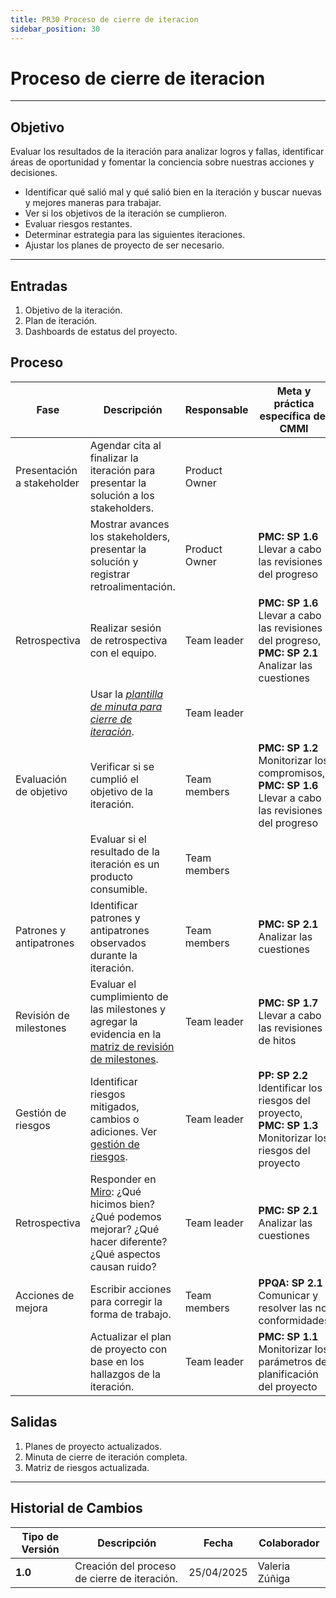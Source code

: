 ```yaml
---
title: PR30 Proceso de cierre de iteracion
sidebar_position: 30
---
```


# Proceso de cierre de iteracion

---

## Objetivo

Evaluar los resultados de la iteración para analizar logros y fallas, identificar áreas de oportunidad y fomentar la conciencia sobre nuestras acciones y decisiones.

- Identificar qué salió mal y qué salió bien en la iteración y buscar nuevas y mejores maneras para trabajar.
- Ver si los objetivos de la iteración se cumplieron.
- Evaluar riesgos restantes.
- Determinar estrategia para las siguientes iteraciones.
- Ajustar los planes de proyecto de ser necesario.

---

## Entradas

1. Objetivo de la iteración.
2. Plan de iteración.
3. Dashboards de estatus del proyecto.

## Proceso

| Fase                       | Descripción                                                                                                                                                                                                      | Responsable   | Meta y práctica específica del CMMI                                                                       |
| -------------------------- | ---------------------------------------------------------------------------------------------------------------------------------------------------------------------------------------------------------------- | ------------- | --------------------------------------------------------------------------------------------------------- |
| Presentación a stakeholder | Agendar cita al finalizar la iteración para presentar la solución a los stakeholders.                                                                                                                            | Product Owner |                                                                                                           |
|                            | Mostrar avances los stakeholders, presentar la solución y registrar retroalimentación.                                                                                                                           | Product Owner | **PMC: SP 1.6** Llevar a cabo las revisiones del progreso                                                 |
| Retrospectiva              | Realizar sesión de retrospectiva con el equipo.                                                                                                                                                                  | Team leader   | **PMC: SP 1.6** Llevar a cabo las revisiones del progreso, <br/>**PMC: SP 2.1** Analizar las cuestiones   |
|                            | Usar la _[plantilla de minuta para cierre de iteración](https://docs.google.com/document/d/1p4Vs9uLDJbLrukanRDvZcnA1uJzysstMTKZe_ogMffc/edit?usp=sharing)_.                                                      | Team leader   |                                                                                                           |
| Evaluación de objetivo     | Verificar si se cumplió el objetivo de la iteración.                                                                                                                                                             | Team members  | **PMC: SP 1.2** Monitorizar los compromisos, **PMC: SP 1.6** Llevar a cabo las revisiones del progreso    |
|                            | Evaluar si el resultado de la iteración es un producto consumible.                                                                                                                                               | Team members  |                                                                                                           |
| Patrones y antipatrones    | Identificar patrones y antipatrones observados durante la iteración.                                                                                                                                             | Team members  | **PMC: SP 2.1** Analizar las cuestiones                                                                   |
| Revisión de milestones     | Evaluar el cumplimiento de las milestones y agregar la evidencia en la [matriz de revisión de milestones](https://docs.google.com/spreadsheets/d/1ei3juQH-EVJTkKWWUHFywdmhfqlrlX1b6sznvBgwdJc/edit?usp=sharing). | Team leader   | **PMC: SP 1.7** Llevar a cabo las revisiones de hitos                                                     |
| Gestión de riesgos         | Identificar riesgos mitigados, cambios o adiciones. Ver [gestión de riesgos](https://codeandco-wiki.netlify.app/docs/procesos/PR8-gestion-riesgos).                                                              | Team leader   | **PP: SP 2.2** Identificar los riesgos del proyecto, **PMC: SP 1.3** Monitorizar los riesgos del proyecto |
| Retrospectiva              | Responder en [Miro](https://miro.com/app/board/uXjVLiydTOA=/): ¿Qué hicimos bien? ¿Qué podemos mejorar? ¿Qué hacer diferente? ¿Qué aspectos causan ruido?                                                        | Team leader   | **PMC: SP 2.1** Analizar las cuestiones                                                                   |
| Acciones de mejora         | Escribir acciones para corregir la forma de trabajo.                                                                                                                                                             | Team members  | **PPQA: SP 2.1** Comunicar y resolver las no conformidades                                                |
|                            | Actualizar el plan de proyecto con base en los hallazgos de la iteración.                                                                                                                                        | Team leader   | **PMC: SP 1.1** Monitorizar los parámetros de planificación del proyecto                                  |

## Salidas

1. Planes de proyecto actualizados.
2. Minuta de cierre de iteración completa.
3. Matriz de riesgos actualizada.

---

## Historial de Cambios

| **Tipo de Versión** | **Descripción**                              | **Fecha**  | **Colaborador** |
| ------------------- | -------------------------------------------- | ---------- | --------------- |
| **1.0**             | Creación del proceso de cierre de iteración. | 25/04/2025 | Valeria Zúñiga  |
